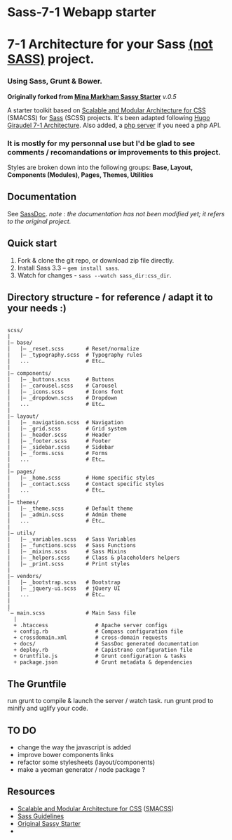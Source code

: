 # Sass-7-1 Webapp starter
# 7-1 Architecture for your Sass [(not SASS)](http://sassnotsass.com) project.
### Using Sass, Grunt & Bower.
**Originally forked from [Mina Markham Sassy Starter](http://minamarkham.github.io/sassy-starter/)**
*v.0.5*

A starter toolkit based on [Scalable and Modular Architecture for CSS](http://smacss.com/) (SMACSS) for [Sass](http://sass-lang.com/) (SCSS) projects.
It's been adapted following [Hugo Giraudel 7-1 Architecture](http://sass-guidelin.es).
Also added, a [php server](https://github.com/sindresorhus/grunt-php) if you need a php API.

### It is mostly for my personnal use but I'd be glad to see comments / recomandations or improvements to this project.

Styles are broken down into the following groups: **Base, Layout, Components (Modules), Pages, Themes, Utilities**

## Documentation
See [SassDoc](http://minamarkham.github.io/sassy-starter/docs).
*note : the documentation has not been modified yet; it refers to the original project.*

## Quick start

1. Fork & clone the git repo, or download zip file directly.
2. Install Sass 3.3 – `gem install sass`.
3. Watch for changes - `sass --watch sass_dir:css_dir`.

## Directory structure - for reference / adapt it to your needs :)

```
  
scss/
|
|– base/
|   |– _reset.scss       # Reset/normalize
|   |– _typography.scss  # Typography rules
|   ...                  # Etc…
|
|– components/
|   |– _buttons.scss     # Buttons
|   |– _carousel.scss    # Carousel
|   |– _icons.scss       # Icons font
|   |– _dropdown.scss    # Dropdown
|   ...                  # Etc…
|
|– layout/
|   |– _navigation.scss  # Navigation
|   |– _grid.scss        # Grid system
|   |– _header.scss      # Header
|   |– _footer.scss      # Footer
|   |– _sidebar.scss     # Sidebar
|   |– _forms.scss       # Forms
|   ...                  # Etc…
|
|– pages/
|   |– _home.scss        # Home specific styles
|   |– _contact.scss     # Contact specific styles
|   ...                  # Etc…
|
|– themes/
|   |– _theme.scss       # Default theme
|   |– _admin.scss       # Admin theme
|   ...                  # Etc…
|
|– utils/
|   |– _variables.scss   # Sass Variables
|   |– _functions.scss   # Sass Functions
|   |– _mixins.scss      # Sass Mixins
|   |– _helpers.scss     # Class & placeholders helpers
|   |– _print.scss 	     # Print styles
|
|– vendors/
|   |– _bootstrap.scss   # Bootstrap
|   |– _jquery-ui.scss   # jQuery UI
|   ...                  # Etc…
|
|
`– main.scss             # Main Sass file
  |
  + .htaccess               # Apache server configs
  + config.rb               # Compass configuration file
  + crossdomain.xml         # cross-domain requests
  + docs/                   # SassDoc generated documentation
  + deploy.rb               # Capistrano configuration file
  + Gruntfile.js            # Grunt configuration & tasks
  + package.json            # Grunt metadata & dependencies
```

## The Gruntfile
run grunt to compile & launch the server / watch task.
run grunt prod to minify and uglify your code.

## TO DO
- change the way the javascript is added
- improve bower components links
- refactor some stylesheets (layout/components)
- make a yeoman generator / node package ?

## Resources


- [Scalable and Modular Architecture for CSS](http://smacss.com/book) (<abbr title="Scalable and Modular Architecture for CSS">SMACSS</abbr>)
- [Sass Guidelines](http://sass-guidelin.es/#the-7-1-pattern)
- [Original Sassy Starter](https://github.com/minamarkham/sassy-starter)
- 